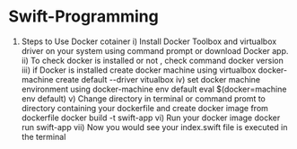# Swift-Programming

1. Steps to Use Docker cotainer
i) Install Docker Toolbox and virtualbox driver on your system using command prompt or download Docker app.
ii) To check docker is installed or not , check command
   docker version
iii) if Docker is installed create docker machine using virtualbox
  docker-machine create default --driver vitualbox
iv) set docker machine environment using
   docker-machine env default
   eval $(docker=machine env default)
v) Change directory in terminal or command promt to directory containing your dockerfile
  and create docker image from dockerfile
  docker build -t swift-app
vi) Run your docker image
   docker run swift-app
   vii) Now you would see your index.swift file is executed in the terminal
